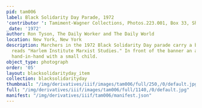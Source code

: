 ```yaml
---
pid: tam006
label: Black Solidarity Day Parade, 1972
'contributor ': Tamiment-Wagner Collections, Photos.223.001, Box 33, Shoot 720258
_date: '1972'
author: Ron Tyson, The Daily Worker and The Daily World
location: New York, New York
description: Marchers in the 1972 Black Solidarity Day parade carry a banner that
  reads "Harlem Institute Marxist Studies." In front of the banner an adult walks
  hand-in-hand with a small child.
object_type: photograph
order: '05'
layout: blacksolidarityday_item
collection: blacksolidarityday
thumbnail: "/img/derivatives/iiif/images/tam006/full/250,/0/default.jpg"
full: "/img/derivatives/iiif/images/tam006/full/1140,/0/default.jpg"
manifest: "/img/derivatives/iiif/tam006/manifest.json"
---
```

